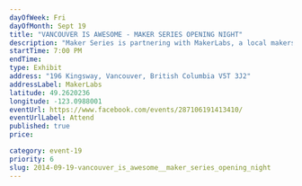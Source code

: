 ```yaml
---
dayOfWeek: Fri
dayOfMonth: Sept 19
title: "VANCOUVER IS AWESOME - MAKER SERIES OPENING NIGHT"
description: "Maker Series is partnering with MakerLabs, a local makerspace, to feature the design processes of several local designers, makers and artists. The exhibition is happening alongside A Pop Up Affair Presents: Peep Show. Join us for this exciting social event, get a first look at the exhibit and meet Vancouver's designers and makers."
startTime: 7:00 PM
endTime: 
type: Exhibit
address: "196 Kingsway, Vancouver, British Columbia V5T 3J2"
addressLabel: MakerLabs
latitude: 49.2620236
longitude: -123.0988001
eventUrl: https://www.facebook.com/events/287106191413410/
eventUrlLabel: Attend
published: true
price: 

category: event-19
priority: 6
slug: 2014-09-19-vancouver_is_awesome__maker_series_opening_night
---
```

